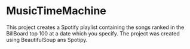 # MusicTimeMachine
This project creates a Spotify playlist containing the songs ranked in the BillBoard top 100 at a date which you specify.
The project was created using BeautifulSoup ans Spotipy.
